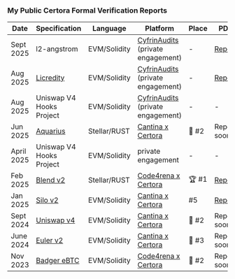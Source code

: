### My Public Certora Formal Verification Reports

| Date | Specification | Language | Platform | Place | PDF |
|------|---------|----------|----------|-------|-----|
| Sept 2025 | l2-angstrom | EVM/Solidity | [CyfrinAudits](https://x.com/CyfrinAudits) (private engagement) | - | [Report](https://github.com/Cyfrin/cyfrin-audit-reports/blob/main/reports/2025-10-01-cyfrin-sorella-l2-angstrom-v2.1.fv.pdf) |
| Aug 2025 | [Licredity](https://github.com/alexzoid-eth/licredity-v1-core-fv/tree/cyfrin-formal-verification/certora) | EVM/Solidity | [CyfrinAudits](https://x.com/CyfrinAudits) (private engagement) | - | [Report](https://github.com/Cyfrin/cyfrin-audit-reports/blob/main/reports/2025-09-01-cyfrin-licredity-v2.0.FV.pdf) |
| Aug 2025 | Uniswap V4 Hooks Project | EVM/Solidity | [CyfrinAudits](https://x.com/CyfrinAudits) (private engagement) | - | - |
| Jun 2025 | [Aquarius](https://github.com/alexzoid-eth/aquarius-cantina-fv/tree/main/fees_collector/src/certora_specs) | Stellar/RUST | [Cantina x Certora](https://cantina.xyz/competitions/990ce947-05da-443e-b397-be38a65f0bff) | 🥈 #2 | Report soon... |
| April 2025 | Uniswap V4 Hooks Project | EVM/Solidity | private engagement | - | - |
| Feb 2025 | [Blend v2](https://github.com/alexzoid-eth/2025-02-blend-fv/tree/main/blend-contracts-v2/backstop) | Stellar/RUST | [Code4rena x Certora](https://code4rena.com/audits/2025-02-blend-v2-audit-certora-formal-verification) | 🏆 #1 | [Report](./2025_02_blend_v2_backstop_fv_report_alexzoid.pdf) |
| Jan 2025 | [Silo v2](https://github.com/alexzoid-eth/silo-v2-cantina-fv/tree/main/certora) | EVM/Solidity | [Cantina x Certora](https://cantina.xyz/competitions/18f1e37b-9ac2-4ba9-b32e-50344500c1a7) | #5 | [Report](./2025_01_silo_v2_fv_report_alexzoid.pdf) |
| Sept 2024 | [Uniswap v4](https://github.com/alexzoid-eth/uniswap-v4-periphery-cantina-fv/tree/main/certora)  | EVM/Solidity | [Cantina x Certora](https://cantina.xyz/competitions/e2cf6906-ec8b-4c78-a585-74ac90615659) | 🥈 #2 | Report soon... |
| June 2024 | [Euler v2](https://github.com/alexzoid-eth/euler-vault-cantina-fv/tree/master/certora) | EVM/Solidity | [Cantina x Certora](https://cantina.xyz/competitions/41306bb9-2bb8-4da6-95c3-66b85e11639f) | 🥉 #3 | Report soon... |
| Nov 2023 | [Badger eBTC](https://github.com/alexzoid-eth/2023-10-badger-fv/tree/main/certora) | EVM/Solidity | [Code4rena x Certora](https://code4rena.com/audits/2023-10-badger-ebtc-audit-certora-formal-verification-competition) | 🥈 #2 | Report soon... |
